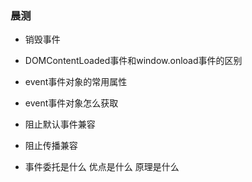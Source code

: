 ### 晨测
- 销毁事件

- DOMContentLoaded事件和window.onload事件的区别

- event事件对象的常用属性

- event事件对象怎么获取

- 阻止默认事件兼容

- 阻止传播兼容

- 事件委托是什么  优点是什么  原理是什么